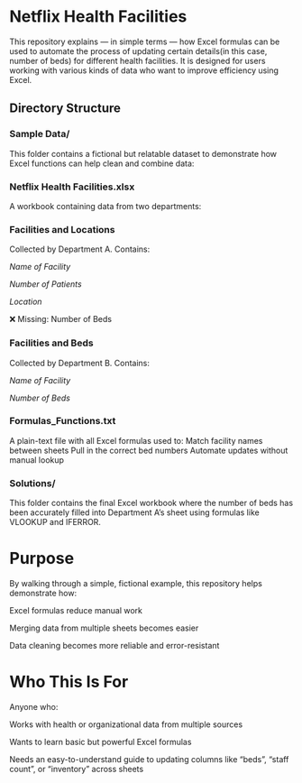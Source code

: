 # Netflix Health Facilities

This repository explains — in simple terms — how Excel formulas can be used to automate the process of updating certain details(in this case, number of beds) for different health facilities. It is designed for users working with various kinds of data who want to improve efficiency using Excel. 
## Directory Structure
### Sample Data/
This folder contains a fictional but relatable dataset to demonstrate how Excel functions can help clean and combine data:

### Netflix Health Facilities.xlsx
A workbook containing data from two departments:

### Facilities and Locations
Collected by Department A. Contains:

*Name of Facility*

*Number of Patients*

*Location*

❌ Missing: Number of Beds

### Facilities and Beds
Collected by Department B. Contains:

*Name of Facility*

*Number of Beds*


### Formulas_Functions.txt
A plain-text file with all Excel formulas used to:
Match facility names between sheets
Pull in the correct bed numbers
Automate updates without manual lookup

### Solutions/
This folder contains the final Excel workbook where the number of beds has been accurately filled into Department A’s sheet using formulas like VLOOKUP and IFERROR.

# Purpose

By walking through a simple, fictional example, this repository helps demonstrate how:

Excel formulas reduce manual work

Merging data from multiple sheets becomes easier

Data cleaning becomes more reliable and error-resistant




# Who This Is For

Anyone who:

Works with health or organizational data from multiple sources

Wants to learn basic but powerful Excel formulas

Needs an easy-to-understand guide to updating columns like “beds”, “staff count”, or “inventory” across sheets
